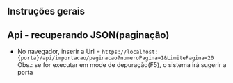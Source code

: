 
## Instruções gerais
## Api - recuperando JSON(paginação)
- No navegador, inserir a Url = ```https://localhost:{porta}/api/importacao/paginacao?numeroPagina=1&LimitePagina=20```
                               Obs.: se for executar em mode de depuração(F5), o sistema irá sugerir a porta

